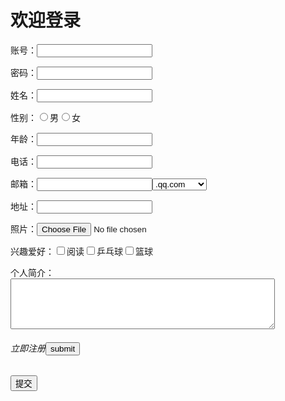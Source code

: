 
<!DOCTYPE html>
<html lang="en">
<head>
    <meta charset="UTF-8">
    <meta name="viewport" content="width=device-width, initial-scale=1.0">
    <title>Document</title>
</head>
<body> <form action="D:\250305\test.html" method="post" enctype="multipart/form-data">
    <h1>欢迎登录</h1>
    <p>账号：<input type="text" name="account"></p>
    <p>密码：<input type="password" name="password"></p>
    <p>姓名：<input type="text" name="name"></p>
    <p>性别：<input type="radio" name="gender" value="male">男<input type="radio" name="gender" value="female">女</p>
    <p>年龄：<input type="text" name="age"></p>
    <p>电话：<input type="text" name="tel"></p>
    <p>邮箱：<input type="text" name="email"><select name="邮箱" id="">
        <option value="qq">.qq.com</option>
        <option value="163">.163.com</option>
        <option value="gmail">.gmail.com</option>
    </select></p>
    <p>地址：<input type="text" name="address"></p>
    <p>照片：<input type="file" name="photo"></p>
    <p>兴趣爱好：<input type="checkbox" name="hobby[]" value="reading" size="300">阅读<input type="checkbox" name="hobby[]" value="swimming">乒乓球<input type="checkbox" name="hobby[]" value="running">篮球</p>
    <p>个人简介：<br><textarea type="textarea" name=introduction rows="5" cols="50"></textarea></p>
    <p><h6>立即注册<input type="button" value="submit"></h6></p>
  <p><input type="submit" value="提交"></p>
    </form>
    
</body>
</html>
